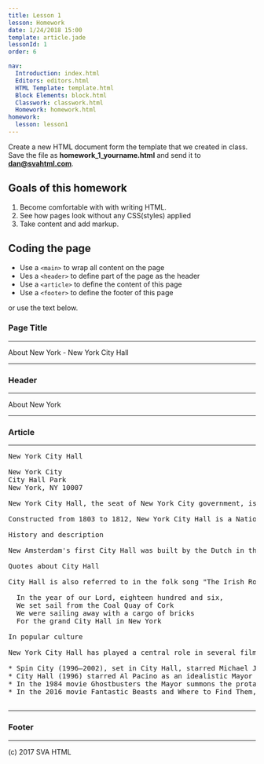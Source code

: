 ```yaml
---
title: Lesson 1
lesson: Homework
date: 1/24/2018 15:00
template: article.jade
lessonId: 1
order: 6

nav:
  Introduction: index.html
  Editors: editors.html
  HTML Template: template.html
  Block Elements: block.html
  Classwork: classwork.html
  Homework: homework.html
homework:
  lesson: lesson1
---
```


Create a new HTML document form the template that we created in class. Save the file as **homework_1_yourname.html** and send it to **dan@svahtml.com**.

## Goals of this homework

1.  Become comfortable with with writing HTML.
2.  See how pages look without any CSS(styles) applied
3.  Take content and add markup.

## Coding the page

* Use a `<main>` to wrap all content on the page
* Ues a `<header>` to define part of the page as the header
* Use a `<article>` to define the content of this page
* Use a `<footer>` to define the footer of this page

or use the text below.

### Page Title

---

About New York - New York City Hall

---

### Header

---

About New York

---

### Article

---

<pre class="text-content">
New York City Hall

New York City
City Hall Park
New York, NY 10007

New York City Hall, the seat of New York City government, is located at the center of City Hall Park in the Civic Center area of Lower Manhattan, between Broadway, Park Row, and Chambers Street. The building is the oldest city hall in the United States that still houses its original governmental functions, such as the office of the Mayor of New York City and the chambers of the New York City Council. While the Mayor's Office is in the building, the staff of thirteen municipal agencies under mayoral control are located in the nearby Manhattan Municipal Building, one of the largest government buildings in the world.

Constructed from 1803 to 1812, New York City Hall is a National Historic Landmark and is listed on the National Register of Historic Places. Both its exterior (1966) and interior (1976) are designated New York City landmarks.

History and description

New Amsterdam's first City Hall was built by the Dutch in the 17th century near 73 Pearl Street. The city's second City Hall, built in 1700, stood on Wall and Nassau Streets. That building was renamed Federal Hall after New York became the first official capital of the United States after the Revolutionary War. Plans for building a new City Hall were discussed by the New York City Council as early as 1776, but the financial strains of the war delayed progress. The Council chose a site at the old Common at the northern limits of the City, now City Hall Park. City Hall was originally an area for the first almhouse in 1653. In 1736, there was a financed almhouse for those who were fit to work, for the unfit, and those that were like criminals but were paupers.

Quotes about City Hall

City Hall is also referred to in the folk song "The Irish Rover" as performed by The Clancy Brothers, The Pogues and The Dubliners:

  In the year of our Lord, eighteen hundred and six,
  We set sail from the Coal Quay of Cork
  We were sailing away with a cargo of bricks
  For the grand City Hall in New York

In popular culture

New York City Hall has played a central role in several films and television series.

* Spin City (1996–2002), set in City Hall, starred Michael J. Fox as a Deputy Mayor making efforts to stop the dim-witted Mayor from embarrassing himself in front of the media and voters.
* City Hall (1996) starred Al Pacino as an idealistic Mayor and John Cusack as his Deputy Mayor, who leads an investigation with unexpectedly far-reaching consequences into an accidental shooting.
* In the 1984 movie Ghostbusters the Mayor summons the protagonists to City Hall to discuss the impending end of the world.
* In the 2016 movie Fantastic Beasts and Where to Find Them, part of J. K. Rowling's Wizarding World, Senator Henry Shaw (played by Josh Cowdery) holds a fundraising dinner at City Hall for his re-election; this dinner is later disrupted by a magical force that attacks him while he is delivering a speech. St George's Hall, in Liverpool, stands-in for the City Hall in both interior and exterior scenes.

</pre>

---

### Footer

---

(c) 2017 SVA HTML

